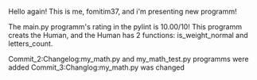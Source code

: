 Hello again! This is me, fomitim37, and i'm presenting new programm!

The main.py programm's rating in the pylint is 10.00/10! This programm creats the Human, and the Human has 2 functions: is_weight_normal and letters_count.

Commit_2:Changelog:my_math.py and my_math_test.py programms were added
Commit_3:Changlog:my_math.py was changed

